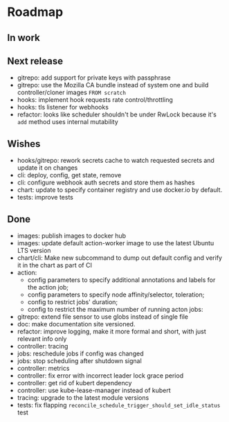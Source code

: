 # Roadmap

## In work


## Next release

- gitrepo: add support for private keys with passphrase
- gitrepo: use the Mozilla CA bundle instead of system one and build controller/cloner images `FROM scratch`
- hooks: implement hook requests rate control/throttling
- hooks: tls listener for webhooks
- refactor: looks like scheduler shouldn't be under RwLock because it's `add` method uses internal mutability

## Wishes

- hooks/gitrepo: rework secrets cache to watch requested secrets and update it on changes
- cli: deploy, config, get state, remove
- cli: configure webhook auth secrets and store them as hashes
- chart: update to specify container registry and use docker.io by default.
- tests: improve tests

## Done

- images: publish images to docker hub
- images: update default action-worker image to use the latest Ubuntu LTS version
- chart/cli: Make new subcommand to dump out default config and verify it in the chart as part of CI
- action:
    - config parameters to specify additional annotations and labels for the action job;
    - config parameters to specify node affinity/selector, toleration;
    - config to restrict jobs' duration;
    - config to restrict the maximum number of running acton jobs:
- gitrepo: extend file sensor to use globs instead of single file
- doc: make documentation site versioned.
- refactor: improve logging, make it more formal and short, with just relevant info only
- controller: tracing
- jobs: reschedule jobs if config was changed
- jobs: stop scheduling after shutdown signal
- controller: metrics
- controller: fix error with incorrect leader lock grace period
- controller: get rid of kubert dependency
- controller: use kube-lease-manager instead of kubert
- tracing: upgrade to the latest module versions
- tests: fix flapping `reconcile_schedule_trigger_should_set_idle_status` test
